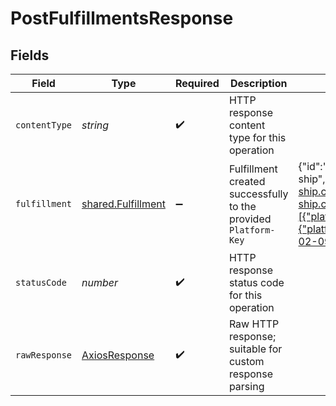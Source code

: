 # PostFulfillmentsResponse


## Fields

| Field                                                                                                                                                                                                                                                                                                                                                                                                                                                                                                                                                                                  | Type                                                                                                                                                                                                                                                                                                                                                                                                                                                                                                                                                                                   | Required                                                                                                                                                                                                                                                                                                                                                                                                                                                                                                                                                                               | Description                                                                                                                                                                                                                                                                                                                                                                                                                                                                                                                                                                            | Example                                                                                                                                                                                                                                                                                                                                                                                                                                                                                                                                                                                |
| -------------------------------------------------------------------------------------------------------------------------------------------------------------------------------------------------------------------------------------------------------------------------------------------------------------------------------------------------------------------------------------------------------------------------------------------------------------------------------------------------------------------------------------------------------------------------------------- | -------------------------------------------------------------------------------------------------------------------------------------------------------------------------------------------------------------------------------------------------------------------------------------------------------------------------------------------------------------------------------------------------------------------------------------------------------------------------------------------------------------------------------------------------------------------------------------- | -------------------------------------------------------------------------------------------------------------------------------------------------------------------------------------------------------------------------------------------------------------------------------------------------------------------------------------------------------------------------------------------------------------------------------------------------------------------------------------------------------------------------------------------------------------------------------------- | -------------------------------------------------------------------------------------------------------------------------------------------------------------------------------------------------------------------------------------------------------------------------------------------------------------------------------------------------------------------------------------------------------------------------------------------------------------------------------------------------------------------------------------------------------------------------------------- | -------------------------------------------------------------------------------------------------------------------------------------------------------------------------------------------------------------------------------------------------------------------------------------------------------------------------------------------------------------------------------------------------------------------------------------------------------------------------------------------------------------------------------------------------------------------------------------- |
| `contentType`                                                                                                                                                                                                                                                                                                                                                                                                                                                                                                                                                                          | *string*                                                                                                                                                                                                                                                                                                                                                                                                                                                                                                                                                                               | :heavy_check_mark:                                                                                                                                                                                                                                                                                                                                                                                                                                                                                                                                                                     | HTTP response content type for this operation                                                                                                                                                                                                                                                                                                                                                                                                                                                                                                                                          |                                                                                                                                                                                                                                                                                                                                                                                                                                                                                                                                                                                        |
| `fulfillment`                                                                                                                                                                                                                                                                                                                                                                                                                                                                                                                                                                          | [shared.Fulfillment](../../../sdk/models/shared/fulfillment.md)                                                                                                                                                                                                                                                                                                                                                                                                                                                                                                                        | :heavy_minus_sign:                                                                                                                                                                                                                                                                                                                                                                                                                                                                                                                                                                     | Fulfillment created successfully to the provided `Platform-Key`                                                                                                                                                                                                                                                                                                                                                                                                                                                                                                                        | {"id":"53f1e593-24d4-4110-8b2d-4e18d5461c33","carrier":"express ship","delivery_type":"express","tracking_number":"782833755","tracking_url":"http://express-ship.com/782833755","return_tracking_number":"782833755","return_tracking_url":"http://express-ship.com/782833755","shipping":2522,"iso_currency_code":"EUR","orders":[{"platform_id":"456a"}],"line_items":[{"platform_id":"a2235","quantity":"2"},{"platform_id":"b23234","quantity":"5"}],"parcels":1,"weight":1000,"unit_weight":"g","created_at":"2023-02-09T00:00:00.000Z","updated_at":"2023-02-09T00:00:00.000Z"} |
| `statusCode`                                                                                                                                                                                                                                                                                                                                                                                                                                                                                                                                                                           | *number*                                                                                                                                                                                                                                                                                                                                                                                                                                                                                                                                                                               | :heavy_check_mark:                                                                                                                                                                                                                                                                                                                                                                                                                                                                                                                                                                     | HTTP response status code for this operation                                                                                                                                                                                                                                                                                                                                                                                                                                                                                                                                           |                                                                                                                                                                                                                                                                                                                                                                                                                                                                                                                                                                                        |
| `rawResponse`                                                                                                                                                                                                                                                                                                                                                                                                                                                                                                                                                                          | [AxiosResponse](https://axios-http.com/docs/res_schema)                                                                                                                                                                                                                                                                                                                                                                                                                                                                                                                                | :heavy_check_mark:                                                                                                                                                                                                                                                                                                                                                                                                                                                                                                                                                                     | Raw HTTP response; suitable for custom response parsing                                                                                                                                                                                                                                                                                                                                                                                                                                                                                                                                |                                                                                                                                                                                                                                                                                                                                                                                                                                                                                                                                                                                        |